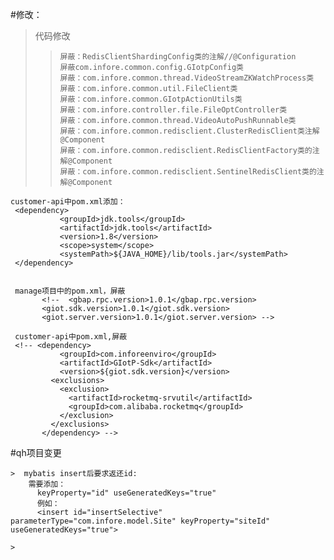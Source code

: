 #修改：
> 代码修改 
 >>     屏蔽：RedisClientShardingConfig类的注解//@Configuration 
 >>     屏蔽com.infore.common.config.GIotpConfig类
 >>     屏蔽：com.infore.common.thread.VideoStreamZKWatchProcess类
 >>     屏蔽：com.infore.common.util.FileClient类
 >>     屏蔽：com.infore.common.GIotpActionUtils类
 >>     屏蔽：com.infore.controller.file.FileOptController类
 >>     屏蔽：com.infore.common.thread.VideoAutoPushRunnable类
 >>     屏蔽：com.infore.common.redisclient.ClusterRedisClient类注解@Component
 >>     屏蔽：com.infore.common.redisclient.RedisClientFactory类的注解@Component
 >>     屏蔽：com.infore.common.redisclient.SentinelRedisClient类的注解@Component
  
  
 ```
 customer-api中pom.xml添加：
  <dependency>
            <groupId>jdk.tools</groupId>
            <artifactId>jdk.tools</artifactId>
            <version>1.8</version>
            <scope>system</scope>
            <systemPath>${JAVA_HOME}/lib/tools.jar</systemPath>
  </dependency>
  
 ```
 ```
  manage项目中的pom.xml，屏蔽
        <!--  <gbap.rpc.version>1.0.1</gbap.rpc.version>
        <giot.sdk.version>1.0.1</giot.sdk.version>
        <giot.server.version>1.0.1</giot.server.version> -->
        
  customer-api中pom.xml,屏蔽
  <!-- <dependency>
            <groupId>com.inforeenviro</groupId>
            <artifactId>GIotP-Sdk</artifactId>
            <version>${giot.sdk.version}</version>
          <exclusions>
            <exclusion>
              <artifactId>rocketmq-srvutil</artifactId>
              <groupId>com.alibaba.rocketmq</groupId>
            </exclusion>
          </exclusions>
        </dependency> -->
 ```
 #qh项目变更
 ```
>  mybatis insert后要求返还id:
     需要添加：
       keyProperty="id" useGeneratedKeys="true"  
       例如：
       <insert id="insertSelective" parameterType="com.infore.model.Site" keyProperty="siteId" useGeneratedKeys="true">  
       
> 
 ```
 
 
 
 
 
 